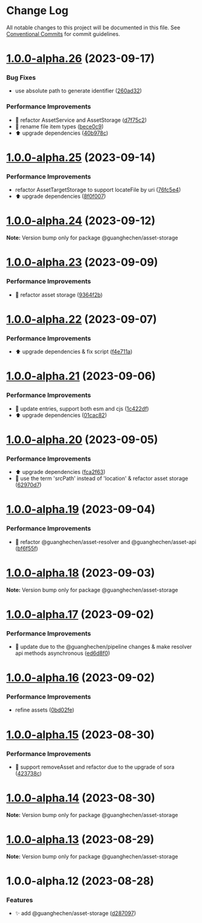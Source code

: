 # Change Log

All notable changes to this project will be documented in this file.
See [Conventional Commits](https://conventionalcommits.org) for commit guidelines.

# [1.0.0-alpha.26](https://github.com/guanghechen/asset/compare/@guanghechen/asset-storage@1.0.0-alpha.25...@guanghechen/asset-storage@1.0.0-alpha.26) (2023-09-17)


### Bug Fixes

* use absolute path to generate identifier ([260ad32](https://github.com/guanghechen/asset/commit/260ad3291e20db779146ea84915cc786974ab75f))


### Performance Improvements

* :art: refactor AssetService and AssetStorage ([d7f75c2](https://github.com/guanghechen/asset/commit/d7f75c21411a3b61cfd0ee008b01876292ec591d))
* 🎨 rename file item types ([bece0c9](https://github.com/guanghechen/asset/commit/bece0c9ca3516c38cbec04e21cdceddfff76a647))
* ⬆️ upgrade dependencies ([40b978c](https://github.com/guanghechen/asset/commit/40b978c33285507b66b39be29924868b9bbf11b7))





# [1.0.0-alpha.25](https://github.com/guanghechen/asset/compare/@guanghechen/asset-storage@1.0.0-alpha.24...@guanghechen/asset-storage@1.0.0-alpha.25) (2023-09-14)


### Performance Improvements

* refactor AssetTargetStorage to support locateFile by uri ([76fc5e4](https://github.com/guanghechen/asset/commit/76fc5e45a867ba93b9919694313e6b111b9d0dfd))
* ⬆️ upgrade dependencies ([8f0f007](https://github.com/guanghechen/asset/commit/8f0f0077b1c0c928f4d6c6446a5704e1b808a811))





# [1.0.0-alpha.24](https://github.com/guanghechen/asset/compare/@guanghechen/asset-storage@1.0.0-alpha.23...@guanghechen/asset-storage@1.0.0-alpha.24) (2023-09-12)

**Note:** Version bump only for package @guanghechen/asset-storage





# [1.0.0-alpha.23](https://github.com/guanghechen/asset/compare/@guanghechen/asset-storage@1.0.0-alpha.22...@guanghechen/asset-storage@1.0.0-alpha.23) (2023-09-09)


### Performance Improvements

* :art:  refactor asset storage ([9364f2b](https://github.com/guanghechen/asset/commit/9364f2b8720043092682331a97105328703e1af6))





# [1.0.0-alpha.22](https://github.com/guanghechen/asset/compare/@guanghechen/asset-storage@1.0.0-alpha.21...@guanghechen/asset-storage@1.0.0-alpha.22) (2023-09-07)


### Performance Improvements

* ⬆️ upgrade dependencies & fix script ([f4e711a](https://github.com/guanghechen/asset/commit/f4e711ac4162647fe408798d10b1ffa364425a04))





# [1.0.0-alpha.21](https://github.com/guanghechen/asset/compare/@guanghechen/asset-storage@1.0.0-alpha.20...@guanghechen/asset-storage@1.0.0-alpha.21) (2023-09-06)


### Performance Improvements

* 🔧 update entries, support both esm and cjs ([1c422df](https://github.com/guanghechen/asset/commit/1c422df615d11c2f0a3adbba913b2652c802dd2f))
* ⬆️ upgrade dependencies ([01cac82](https://github.com/guanghechen/asset/commit/01cac8275b93839a1106e8f7cfe2b1b01ad277f8))





# [1.0.0-alpha.20](https://github.com/guanghechen/asset/compare/@guanghechen/asset-storage@1.0.0-alpha.19...@guanghechen/asset-storage@1.0.0-alpha.20) (2023-09-05)


### Performance Improvements

* ⬆️ upgrade dependencies ([fca2f63](https://github.com/guanghechen/asset/commit/fca2f631225e3468a5df8243559e226d1d306385))
* 🎨 use the term 'srcPath' instead of 'location' & refactor asset storage ([62970d7](https://github.com/guanghechen/asset/commit/62970d7a679e1ce344cf2710e3f9715006da2a29))





# [1.0.0-alpha.19](https://github.com/guanghechen/asset/compare/@guanghechen/asset-storage@1.0.0-alpha.18...@guanghechen/asset-storage@1.0.0-alpha.19) (2023-09-04)


### Performance Improvements

* :art:  refactor @guanghechen/asset-resolver and @guanghechen/asset-api ([bf6f55f](https://github.com/guanghechen/asset/commit/bf6f55f989bf44b8afa95592d66b8ccf604bf12b))





# [1.0.0-alpha.18](https://github.com/guanghechen/asset/compare/@guanghechen/asset-storage@1.0.0-alpha.17...@guanghechen/asset-storage@1.0.0-alpha.18) (2023-09-03)

**Note:** Version bump only for package @guanghechen/asset-storage





# [1.0.0-alpha.17](https://github.com/guanghechen/asset/compare/@guanghechen/asset-storage@1.0.0-alpha.16...@guanghechen/asset-storage@1.0.0-alpha.17) (2023-09-02)


### Performance Improvements

* 🎨 update due to the @guanghechen/pipeline changes & make resolver api methods asynchronous ([ed6d8f0](https://github.com/guanghechen/asset/commit/ed6d8f0e58870d4a176bf5b164dd06938bbf1846))





# [1.0.0-alpha.16](https://github.com/guanghechen/asset/compare/@guanghechen/asset-storage@1.0.0-alpha.15...@guanghechen/asset-storage@1.0.0-alpha.16) (2023-09-02)


### Performance Improvements

* refine assets ([0bd02fe](https://github.com/guanghechen/asset/commit/0bd02fee00d2d9314a75845f3f79918d63283308))





# [1.0.0-alpha.15](https://github.com/guanghechen/asset/compare/@guanghechen/asset-storage@1.0.0-alpha.14...@guanghechen/asset-storage@1.0.0-alpha.15) (2023-08-30)


### Performance Improvements

* 🎨 support removeAsset and refactor due to the upgrade of sora ([423738c](https://github.com/guanghechen/asset/commit/423738c06fa45516e6904746227c8ce0cc85ba67))





# [1.0.0-alpha.14](https://github.com/guanghechen/asset/compare/@guanghechen/asset-storage@1.0.0-alpha.13...@guanghechen/asset-storage@1.0.0-alpha.14) (2023-08-30)

**Note:** Version bump only for package @guanghechen/asset-storage





# [1.0.0-alpha.13](https://github.com/guanghechen/asset/compare/@guanghechen/asset-storage@1.0.0-alpha.12...@guanghechen/asset-storage@1.0.0-alpha.13) (2023-08-29)

**Note:** Version bump only for package @guanghechen/asset-storage





# 1.0.0-alpha.12 (2023-08-28)


### Features

* ✨ add @guanghechen/asset-storage ([d287097](https://github.com/guanghechen/asset/commit/d2870974f201c9a854fa8e7d315b91b34a6aa4d9))
